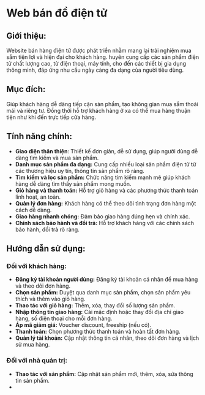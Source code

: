# Web bán đồ điện tử 

## Giới thiệu:
  Website bán hàng điện tử được phát triển nhằm mang lại trải nghiệm mua sắm tiện lợi và hiện đại cho khách hàng. huyên cung cấp các sản phẩm điện tử chất lượng cao, từ điện thoại, máy tính, cho đến các thiết bị gia dụng thông minh, đáp ứng nhu cầu ngày càng đa dạng của người tiêu dùng.
## Mục đích:
  Giúp khách hàng dễ dàng tiếp cận sản phẩm, tạo không gian mua sắm thoải mái và riêng tư. Đồng thời hỗ trợ khách hàng ở xa có thể mua hàng thuận tiện như khi đến trực tiếp cửa hàng.
## Tính năng chính:
- **Giao diện thân thiện**: Thiết kế đơn giản, dễ sử dụng, giúp người dùng dễ dàng tìm kiếm và mua sản phẩm.
- **Danh mục sản phẩm đa dạng:** Cung cấp nhiều loại sản phẩm điện tử từ các thương hiệu uy tín, thông tin sản phẩm rõ ràng.
- **Tìm kiếm và lọc sản phẩm:** Chức năng tìm kiếm mạnh mẽ giúp khách hàng dễ dàng tìm thấy sản phẩm mong muốn.
- **Giỏ hàng và thanh toán:** Hỗ trợ giỏ hàng và các phương thức thanh toán linh hoạt, an toàn.
- **Quản lý đơn hàng:** Khách hàng có thể theo dõi tình trạng đơn hàng một cách dễ dàng.
- **Giao hàng nhanh chóng:** Đảm bảo giao hàng đúng hẹn và chính xác.
- **Chính sách bảo hành và đổi trả:** Hỗ trợ khách hàng với các chính sách bảo hành, đổi trả rõ ràng.
## Hướng dẫn sử dụng:
### Đối với khách hàng:
- **Đăng ký tài khoản người dùng:** Đăng ký tài khoản cá nhân để mua hàng và theo dõi đơn hàng.
- **Chọn sản phẩm:** Duyệt qua danh mục sản phẩm, chọn sản phẩm yêu thích và thêm vào giỏ hàng.
- **Thao tác với giỏ hàng:** Thêm, xóa, thay đổi số lượng sản phẩm.
- **Nhập thông tin giao hàng:** Cài mặc định hoặc thay đổi địa chỉ giao hàng, số điện thoại cho mỗi đơn hàng.
- **Áp mã giảm giá:** Voucher discount, freeship (nếu có).
- **Thanh toán:** Chọn phương thức thanh toán và hoàn tất đơn hàng.
- **Quản lý tài khoản:** Cập nhật thông tin cá nhân, theo dõi đơn hàng và lịch sử mua hàng.
### Đối với nhà quản trị:
- **Thao tác với sản phẩm:** Cập nhật sản phẩm mới, thêm, xóa, sửa thông tin sản phẩm.
- 
